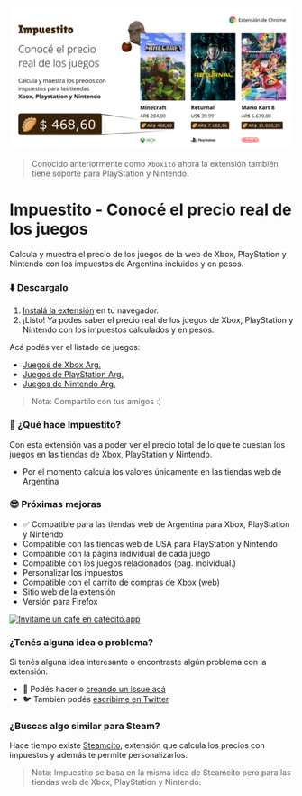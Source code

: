 ![Impuestito](/assets/impuestito-cover.jpg "Impuestito Cover")

> Conocido anteriormente como `Xboxito` ahora la extensión también tiene soporte para PlayStation y Nintendo.

# Impuestito - Conocé el precio real de los juegos

Calcula y muestra el precio de los juegos de la web de Xbox, PlayStation y Nintendo con los impuestos de Argentina incluidos y en pesos.

### ⬇️ Descargalo

1. [Instalá la extensión](https://chrome.google.com/webstore/detail/xboxito/kodbfkngjgckpmipedoomkdhhihioaio) en tu navegador.
2. ¡Listo! Ya podes saber el precio real de los juegos de Xbox, PlayStation y Nintendo con los impuestos calculados y en pesos.

Acá podés ver el listado de juegos:
- [Juegos de Xbox Arg.](https://www.xbox.com/es-ar/games/all-games)
- [Juegos de PlayStation Arg.](https://store.playstation.com/es-ar/category/35027334-375e-423b-b500-0d4d85eff784)
- [Juegos de Nintendo Arg.](https://store.nintendo.com.ar/)

> Nota: Compartilo con tus amigos :)

### 🙋 ¿Qué hace Impuestito?

Con esta extensión vas a poder ver el precio total de lo que te cuestan los juegos en las tiendas de Xbox, PlayStation y Nintendo.

- Por el momento calcula los valores únicamente en las tiendas web de Argentina

### 😎 Próximas mejoras
- ✅ Compatible para las tiendas web de Argentina para Xbox, PlayStation y Nintendo
- Compatible con las tiendas web de USA para PlayStation y Nintendo
- Compatible con la página individual de cada juego
- Compatible con los juegos relacionados (pag. individual.)
- Personalizar los impuestos
- Compatible con el carrito de compras de Xbox (web)
- Sitio web de la extensión
- Versión para Firefox

[![Invitame un café en cafecito.app](https://cdn.cafecito.app/imgs/buttons/button_2.svg)](https://cafecito.app/xboxito)

### ¿Tenés alguna idea o problema?

Si tenés alguna idea interesante o encontraste algún problema con la extensión:

- 🐞 Podés hacerlo [creando un issue acá](https://github.com/lucasromerodb/xboxito/issues/new/choose)
- 🐦 También podés [escribime en Twitter](https://twitter.com/GamePassDayOne)

### ¿Buscas algo similar para Steam?

Hace tiempo existe [Steamcito](https://github.com/emilianog94/Steamcito-Precios-Steam-Argentina-Impuestos-Incluidos), extensión que calcula los precios con impuestos y además te permite personalizarlos.

> Nota: Impuestito se basa en la misma idea de Steamcito pero para las tiendas web de Xbox, PlayStation y Nintendo.


